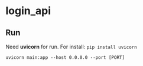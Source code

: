 # login_api

## Run
Need __uvicorn__ for run. For install: ``pip install uvicorn``

``uvicorn main:app --host 0.0.0.0 --port [PORT]``